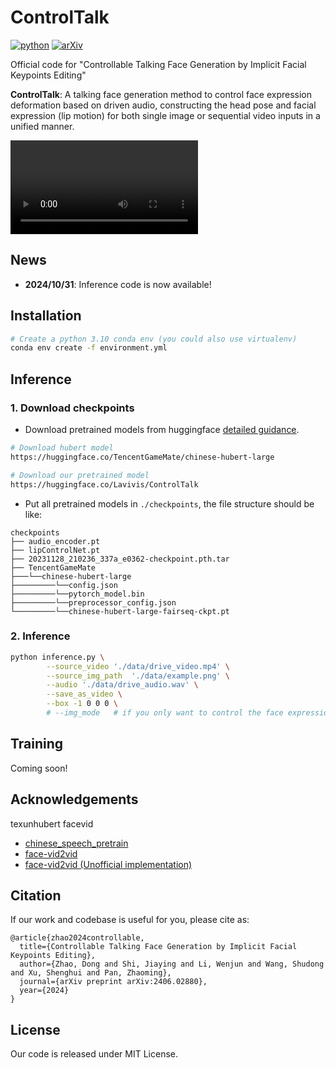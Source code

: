 # ControlTalk
[![python](https://img.shields.io/badge/Python-3.10-brightgreen)](https://github.com/NetEase-Media/ControlTalk)
[![arXiv](https://img.shields.io/badge/arXiv-2410.06885-b31b1b.svg?logo=arXiv)](https://arxiv.org/pdf/2406.02880)

Official code for "Controllable Talking Face Generation by Implicit Facial Keypoints Editing"


**ControlTalk**: A talking face generation method to control face expression deformation based on driven
audio, constructing the head pose and facial expression (lip motion) for both single image or sequential video inputs in a unified manner.

<video src="./data/demo.mp4" controls>  </video>


## News
- **2024/10/31**: Inference code is now available!

## Installation

```bash
# Create a python 3.10 conda env (you could also use virtualenv)
conda env create -f environment.yml
```

## Inference

### 1. Download checkpoints
- Download pretrained models from huggingface [detailed guidance](https://huggingface.co/docs/huggingface_hub/guides/download).

```bash
# Download hubert model
https://huggingface.co/TencentGameMate/chinese-hubert-large

# Download our pretrained model 
https://huggingface.co/Lavivis/ControlTalk
```
- Put all pretrained models in `./checkpoints`, the file structure should be like:
```
checkpoints
├── audio_encoder.pt
├── lipControlNet.pt
├── 20231128_210236_337a_e0362-checkpoint.pth.tar
├── TencentGameMate
├───└──chinese-hubert-large
├─────────└──config.json
├─────────└──pytorch_model.bin
├─────────└──preprocessor_config.json
└─────────└──chinese-hubert-large-fairseq-ckpt.pt
```
### 2. Inference

```bash
python inference.py \
        --source_video './data/drive_video.mp4' \
        --source_img_path  './data/example.png' \
        --audio './data/drive_audio.wav' \
        --save_as_video \
        --box -1 0 0 0 \
        # --img_mode   # if you only want to control the face expression
```


## Training

Coming soon!


## Acknowledgements
 texunhubert facevid
- [chinese_speech_pretrain](https://github.com/TencentGameMate/chinese_speech_pretrain)
- [face-vid2vid](https://nvlabs.github.io/face-vid2vid/)
- [face-vid2vid (Unofficial implementation)](https://github.com/zhanglonghao1992/One-Shot_Free-View_Neural_Talking_Head_Synthesis)


## Citation
If our work and codebase is useful for you, please cite as:
```
@article{zhao2024controllable,
  title={Controllable Talking Face Generation by Implicit Facial Keypoints Editing},
  author={Zhao, Dong and Shi, Jiaying and Li, Wenjun and Wang, Shudong and Xu, Shenghui and Pan, Zhaoming},
  journal={arXiv preprint arXiv:2406.02880},
  year={2024}
}
```
## License

Our code is released under MIT License. 